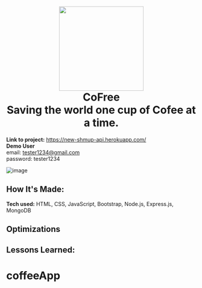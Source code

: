 
<h1 align="center">
  <img src="https://imgur.com/3QTf0j6.jpg" width="224px"/><br/>
  CoFree <br>
  Saving the world one cup of Cofee at a time.
</h1>
<!-- 
# Cofree - A place to practice your home barista skills and help your neighbor. -->

**Link to project:** https://new-shmup-api.herokuapp.com/ <br>
**Demo User** <br>
email: tester1234@gmail.com <br>
password: tester1234

![image](https://user-images.githubusercontent.com/64442298/122502939-66be3c80-cfac-11eb-82cd-c5c07d2b3a5e.png)


## How It's Made:

**Tech used:** HTML, CSS, JavaScript, Bootstrap, Node.js, Express.js, MongoDB



## Optimizations


## Lessons Learned:




# coffeeApp
